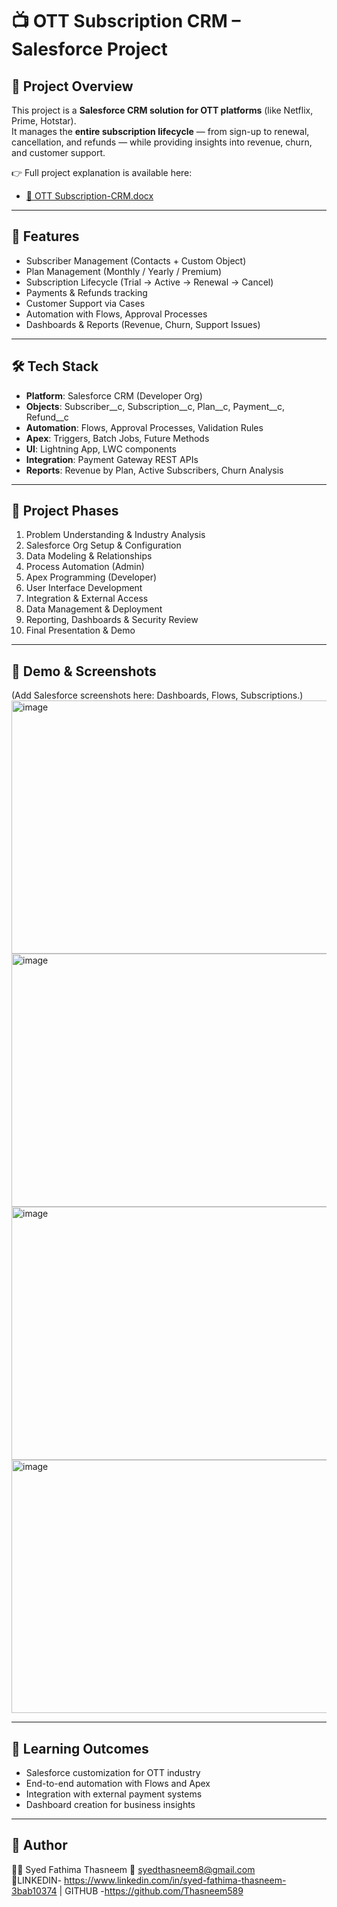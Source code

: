 # 📺 OTT Subscription CRM – Salesforce Project

## 🚀 Project Overview
This project is a **Salesforce CRM solution for OTT platforms** (like Netflix, Prime, Hotstar).  
It manages the **entire subscription lifecycle** — from sign-up to renewal, cancellation, and refunds — while providing insights into revenue, churn, and customer support.  

👉 Full project explanation is available here:  
- [📄 OTT Subscription-CRM.docx](OTT%20sub.docx)  
 

---

## 🔑 Features
- Subscriber Management (Contacts + Custom Object)
- Plan Management (Monthly / Yearly / Premium)
- Subscription Lifecycle (Trial → Active → Renewal → Cancel)
- Payments & Refunds tracking
- Customer Support via Cases
- Automation with Flows, Approval Processes
- Dashboards & Reports (Revenue, Churn, Support Issues)

---

## 🛠️ Tech Stack
- **Platform**: Salesforce CRM (Developer Org)  
- **Objects**: Subscriber__c, Subscription__c, Plan__c, Payment__c, Refund__c  
- **Automation**: Flows, Approval Processes, Validation Rules  
- **Apex**: Triggers, Batch Jobs, Future Methods  
- **UI**: Lightning App, LWC components  
- **Integration**: Payment Gateway REST APIs  
- **Reports**: Revenue by Plan, Active Subscribers, Churn Analysis  

---

## 📂 Project Phases
1. Problem Understanding & Industry Analysis  
2. Salesforce Org Setup & Configuration  
3. Data Modeling & Relationships  
4. Process Automation (Admin)  
5. Apex Programming (Developer)  
6. User Interface Development  
7. Integration & External Access  
8. Data Management & Deployment  
9. Reporting, Dashboards & Security Review  
10. Final Presentation & Demo  

---

## 📸 Demo & Screenshots
(Add Salesforce screenshots here: Dashboards, Flows, Subscriptions.)  
<img width="720" height="405" alt="image" src="https://github.com/user-attachments/assets/7c20bf5d-8ee7-4391-99a5-b3c0f18c63b0" />
<img width="720" height="405" alt="image" src="https://github.com/user-attachments/assets/2292e3f5-3f09-4451-8a9f-a4dc553c86a8" />
<img width="720" height="405" alt="image" src="https://github.com/user-attachments/assets/42dc08a8-392e-414a-9400-9b0eef6b20da" />
<img width="720" height="405" alt="image" src="https://github.com/user-attachments/assets/af8c2c82-c7a5-4c90-a516-8a55c9dc567c" />





---

## 🎯 Learning Outcomes
- Salesforce customization for OTT industry  
- End-to-end automation with Flows and Apex  
- Integration with external payment systems  
- Dashboard creation for business insights  

---

## 📌 Author
👩‍💻 Syed Fathima Thasneem 
📧 syedthasneem8@gmail.com  
🔗LINKEDIN- https://www.linkedin.com/in/syed-fathima-thasneem-3bab10374 | GITHUB -https://github.com/Thasneem589
